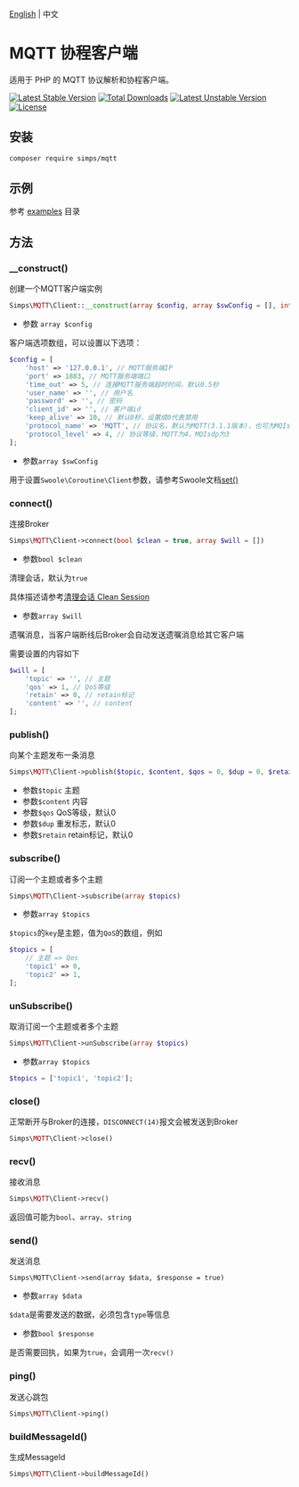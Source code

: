 [English](./README.md) | 中文

# MQTT 协程客户端

适用于 PHP 的 MQTT 协议解析和协程客户端。

[![Latest Stable Version](https://poser.pugx.org/simps/mqtt/v)](//packagist.org/packages/simps/mqtt)
[![Total Downloads](https://poser.pugx.org/simps/mqtt/downloads)](//packagist.org/packages/simps/mqtt)
[![Latest Unstable Version](https://poser.pugx.org/simps/mqtt/v/unstable)](//packagist.org/packages/simps/mqtt)
[![License](https://poser.pugx.org/simps/mqtt/license)](LICENSE)

## 安装

```bash
composer require simps/mqtt
```

## 示例

参考 [examples](./examples) 目录

## 方法

### __construct()

创建一个MQTT客户端实例

```php
Simps\MQTT\Client::__construct(array $config, array $swConfig = [], int $type = SWOOLE_SOCK_TCP)
```

* 参数 `array $config`

客户端选项数组，可以设置以下选项：

```php
$config = [
    'host' => '127.0.0.1', // MQTT服务端IP
    'port' => 1883, // MQTT服务端端口
    'time_out' => 5, // 连接MQTT服务端超时时间，默认0.5秒
    'user_name' => '', // 用户名
    'password' => '', // 密码
    'client_id' => '', // 客户端id
    'keep_alive' => 10, // 默认0秒，设置成0代表禁用
    'protocol_name' => 'MQTT', // 协议名，默认为MQTT(3.1.1版本)，也可为MQIsdp(3.1版本)
    'protocol_level' => 4, // 协议等级，MQTT为4，MQIsdp为3
];
```

* 参数`array $swConfig`

用于设置`Swoole\Coroutine\Client`参数，请参考Swoole文档[set()](https://wiki.swoole.com/#/coroutine_client/client?id=set)

### connect()

连接Broker

```php
Simps\MQTT\Client->connect(bool $clean = true, array $will = [])
```

* 参数`bool $clean`

清理会话，默认为`true`

具体描述请参考[清理会话 Clean Session](https://mcxiaoke.gitbook.io/mqtt/03-controlpackets/0301-connect#qing-li-hui-hua-clean-session)

* 参数`array $will`

遗嘱消息，当客户端断线后Broker会自动发送遗嘱消息给其它客户端

需要设置的内容如下

```php
$will = [
    'topic' => '', // 主题
    'qos' => 1, // QoS等级
    'retain' => 0, // retain标记
    'content' => '', // content
];
```

### publish()

向某个主题发布一条消息

```php
Simps\MQTT\Client->publish($topic, $content, $qos = 0, $dup = 0, $retain = 0)
```

* 参数`$topic` 主题
* 参数`$content` 内容
* 参数`$qos` QoS等级，默认0
* 参数`$dup` 重发标志，默认0
* 参数`$retain` retain标记，默认0

### subscribe()

订阅一个主题或者多个主题

```php
Simps\MQTT\Client->subscribe(array $topics)
```

* 参数`array $topics`

`$topics`的`key`是主题，值为`QoS`的数组，例如

```php
$topics = [
    // 主题 => Qos
    'topic1' => 0, 
    'topic2' => 1,
];
```

### unSubscribe()

取消订阅一个主题或者多个主题

```php
Simps\MQTT\Client->unSubscribe(array $topics)
```

* 参数`array $topics`

```php
$topics = ['topic1', 'topic2'];
```

### close()

正常断开与Broker的连接，`DISCONNECT(14)`报文会被发送到Broker

```php
Simps\MQTT\Client->close()
```

### recv()

接收消息

```php
Simps\MQTT\Client->recv()
```

返回值可能为`bool`、`array`、`string`

### send()

发送消息

```
Simps\MQTT\Client->send(array $data, $response = true)
```

* 参数`array $data`

`$data`是需要发送的数据，必须包含`type`等信息

* 参数`bool $response`

是否需要回执，如果为`true`，会调用一次`recv()`

### ping()

发送心跳包

```php
Simps\MQTT\Client->ping()
```

### buildMessageId()

生成MessageId

```php
Simps\MQTT\Client->buildMessageId()
```
